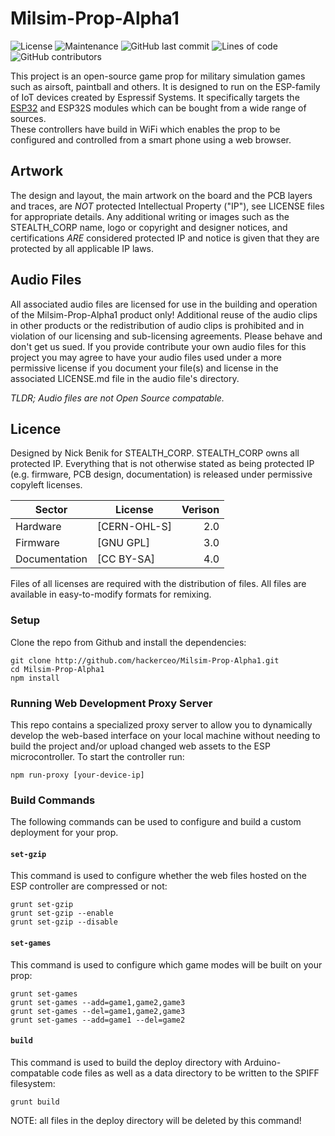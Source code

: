 # Milsim-Prop-Alpha1
![License](https://img.shields.io/github/license/hackerceo/milsim-prop-alpha) 
![Maintenance](https://img.shields.io/maintenance/yes/2021) 
![GitHub last commit](https://img.shields.io/github/last-commit/hackerceo/milsim-prop-alpha) 
![Lines of code](https://img.shields.io/tokei/lines/github/hackerceo/milsim-prop-alpha) 
![GitHub contributors](https://img.shields.io/github/contributors-anon/hackerceo/milsim-prop-alpha) 

This project is an open-source game prop for military simulation games 
such as airsoft, paintball and others.  It is designed to run on the 
ESP-family of IoT devices created by Espressif Systems.
It specifically targets the [ESP32](https://www.wikipedia.org/wiki/ESP32)
and ESP32S modules which can be bought from a wide range of sources.  
These controllers have build in WiFi which enables the prop to be configured
and controlled from a smart phone using a web browser.


## Artwork
The design and layout, the main artwork on the board and the PCB layers and traces, are *NOT* protected Intellectual Property ("IP"), see LICENSE files for appropriate details. Any additional writing or images such as the STEALTH_CORP name, logo or copyright and designer notices, and certifications *ARE* considered protected IP and notice is given that they are protected by all applicable IP laws. 

## Audio Files
All associated audio files are licensed for use in the building and operation of the Milsim-Prop-Alpha1 product only!  Additional reuse of the audio clips in other products or the redistribution of audio clips is prohibited and in violation of our licensing and sub-licensing agreements. Please behave and don't get us sued. 
If you provide contribute your own audio files for this project you may agree to have your audio files used under a more permissive license if you document your file(s) and license in the associated LICENSE.md file in the audio file's directory.

*TLDR; Audio files are not Open Source compatable.*


## Licence
Designed by Nick Benik for STEALTH_CORP. STEALTH_CORP owns all protected IP. Everything that is not otherwise stated as being protected IP (e.g. firmware, PCB design, documentation) is released under permissive copyleft licenses.

| Sector        | License      | Verison |
| ------------- | ------------ | -------:|
| Hardware      | [CERN-OHL-S] |     2.0 |
| Firmware      | [GNU GPL]    |     3.0 |
| Documentation | [CC BY-SA]   |     4.0 |

Files of all licenses are required with the distribution of files. All files are available in easy-to-modify formats for remixing. 




### Setup
Clone the repo from Github and install the dependencies:
```
git clone http://github.com/hackerceo/Milsim-Prop-Alpha1.git
cd Milsim-Prop-Alpha1
npm install
```


### Running Web Development Proxy Server
This repo contains a specialized proxy server to allow you to dynamically 
develop the web-based interface on your local machine without needing to
build the project and/or upload changed web assets to the ESP 
microcontroller.
To start the controller run:
```
npm run-proxy [your-device-ip]
```


### Build Commands
The following commands can be used to configure and build a custom 
deployment for your prop. 

#### `set-gzip`
This command is used to configure whether the web files hosted on the ESP 
controller are compressed or not:
```
grunt set-gzip
grunt set-gzip --enable
grunt set-gzip --disable
```

#### `set-games`
This command is used to configure which game modes will be built on your
prop:
```
grunt set-games
grunt set-games --add=game1,game2,game3
grunt set-games --del=game1,game2,game3
grunt set-games --add=game1 --del=game2
```

#### `build`
This command is used to build the deploy directory with Arduino-compatable
code files as well as a data directory to be written to the SPIFF filesystem:
```
grunt build
```
NOTE: all files in the deploy directory will be deleted by this command!
